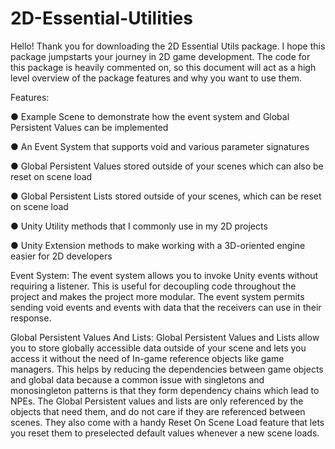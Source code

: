 # 2D-Essential-Utilities

Hello!
Thank you for downloading the 2D Essential Utils package. I hope this package jumpstarts your
journey in 2D game development. The code for this package is heavily commented on, so this
document will act as a high level overview of the package features and why you want to use
them.

Features:

● Example Scene to demonstrate how the event system and Global Persistent Values can
be implemented

● An Event System that supports void and various parameter signatures

● Global Persistent Values stored outside of your scenes which can also be reset on scene
load

● Global Persistent Lists stored outside of your scenes, which can be reset on scene load

● Unity Utility methods that I commonly use in my 2D projects

● Unity Extension methods to make working with a 3D-oriented engine easier for 2D
developers

Event System:
The event system allows you to invoke Unity events without requiring a listener. This is useful
for decoupling code throughout the project and makes the project more modular. The event
system permits sending void events and events with data that the receivers can use in their
response.

Global Persistent Values And Lists:
Global Persistent Values and Lists allow you to store globally accessible data outside of your
scene and lets you access it without the need of In-game reference objects like game
managers. This helps by reducing the dependencies between game objects and global data
because a common issue with singletons and monosingleton patterns is that they form
dependency chains which lead to NPEs.
The Global Persistent values and lists are only referenced by the objects that need them, and
do not care if they are referenced between scenes. They also come with a handy Reset On
Scene Load feature that lets you reset them to preselected default values whenever a new
scene loads.
